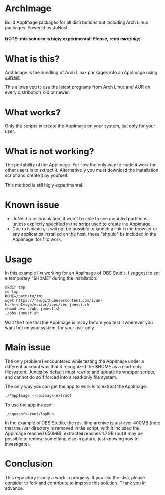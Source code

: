 # ArchImage
Build AppImage packages for all distributions but including Arch Linux packages. Powered by JuNest.

#### NOTE: this solution is higly experimental! *Please, read carefully!*

# What is this?
ArchImage is the bundling of Arch Linux packages into an AppImage using [JuNest](https://github.com/fsquillace/junest).

This allows you to use the latest programs from Arch Linux and AUR on every distribution, old or newer.

# What works?
Only the scripts to create the AppImage on your system, but only for your user.

# What is not working?
The portability of the AppImage. For now the only way to made it work for other users is to extract it. Alternativelly you must download the installation script and create it by yourself.

This method is still higly experimental.

# Known issue
- JuNest runs in isolation, it won't be able to see mounted partitions unless explicitly specified in the script used to create the Appimage.
- Due to isolation, it will not be possible to launch a link in the browser or any application installed on the host, these "should" be included in the Appimage itself to work.

# Usage
In this example I'm working for an AppImage of OBS Studio, I suggest to set e temporary "$HOME" during the installation:

    mkdir tmp
    cd tmp
    HOME=/path/to/tmp
    wget https://raw.githubusercontent.com/ivan-hc/ArchImage/master/apps/obs-junest.sh
    chmod a+x ./obs-junest.sh
    ./obs-junest.sh

Wait the time that the AppImage is ready before you test it wherever you want but on your system, for your user only.

# Main issue
The only problem I encountered while testing the AppImage under a different account was that it recognized the $HOME as a read-only filesystem. Junest by default must rewrite and update its wrapper scripts, and cannot do so if forced into a read-only file system.

The only way you can get the app to work is to extract the AppImage:

    ./*AppImage --appimage-extract
To use the app instead:

    ./squashfs-root/AppRun

In the example of OBS Studio, the resulting archive is just over 400MB (note that the /var directory is removed in the script, with it included the AppImage reached 650MB), extracted reaches 1.7GB (but it may be possible to remove something else in guturo, just knowing how to investigate).

# Conclusion
This repository is only a work in progress. If you like the idea, please consider to fork and contribute to improve this solution. Thank you in advance.
